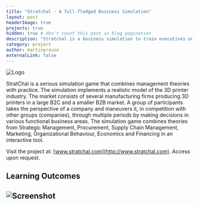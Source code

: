 ```yaml
---
title: "Stratchal - A full-fledged Business Simulation"
layout: post
headerImage: true
projects: true
hidden: true # don't count this post in blog pagination
description: "Stratchal is a business simulation to train executives on managerial decision-making."
category: project
author: martinprause
externalLink: false
---
```


![Logo](https://martinprause.github.io/blog/assets/images/stratchal_small.jpg)


StratChal is a serious simulation game that combines management theories with practice. The simulation implements a realistic model of the 3D printer industry. The market consists of several manufacturing firms producing 3D printers in a large B2C and a smaller B2B market. A group of participants takes the perspective of a company and maneuvers it, in competition with other groups (companies), through multiple periods by making decisions in various functional business areas. The simulation game combines theories from Strategic Management, Procurement, Supply Chain Management, Marketing, Organizational Behaviour, Economics and Financing in an interactive tool.

Visit the project at: [www.stratchal.com](http://www.stratchal.com). Access upon request.

## Learning Outcomes

![Screenshot](https://martinprause.github.io/blog/assets/images/stratchal_screen.jpg)
---
